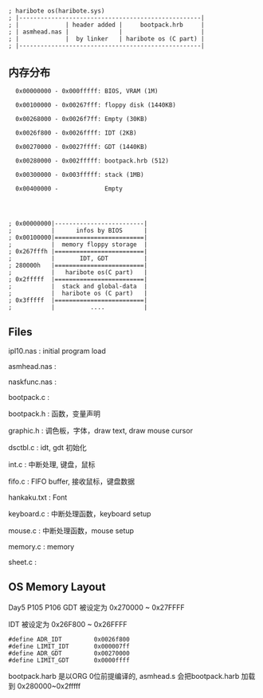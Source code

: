 ##
```
; haribote os(haribote.sys)
; |---------------------------------------------------|
; |             | header added |     bootpack.hrb     |
; | asmhead.nas |              |                      |
; |             |  by linker   | haribote os (C part) |
; |---------------------------------------------------|
```

## 内存分布
```
  0x00000000 - 0x000fffff: BIOS, VRAM (1M)
  
  0x00100000 - 0x00267fff: floppy disk (1440KB)

  0x00268000 - 0x0026f7ff: Empty (30KB)

  0x0026f800 - 0x0026ffff: IDT (2KB)
  
  0x00270000 - 0x0027ffff: GDT (1440KB)

  0x00280000 - 0x002fffff: bootpack.hrb (512)

  0x00300000 - 0x003fffff: stack (1MB)

  0x00400000 -             Empty




; 0x00000000|-------------------------|
;           |      infos by BIOS      |
; 0x00100000|=========================|
;           |  memory floppy storage  |
; 0x267fffh |=========================|
;           |       IDT, GDT          |
; 280000h   |=========================|
;           |   haribote os(C part)   |
; 0x2fffff  |=========================|
;           |  stack and global-data  |
;           |  haribote os (C part)   |
; 0x3fffff  |=========================|
;           |          ....           |

```

## Files
ipl10.nas    : initial program load

asmhead.nas  : 

naskfunc.nas :

bootpack.c   :

bootpack.h   : 函数，变量声明 

graphic.h    : 调色板，字体，draw text, draw mouse cursor

dsctbl.c     : idt, gdt 初始化

int.c        : 中断处理, 键盘，鼠标 

fifo.c       : FIFO buffer, 接收鼠标，键盘数据

hankaku.txt  : Font

keyboard.c   : 中断处理函数，keyboard setup

mouse.c      : 中断处理函数，mouse setup

memory.c     : memory

sheet.c      : 


## OS Memory Layout
Day5 P105 P106 
GDT 被设定为 0x270000 ~ 0x27FFFF

IDT 被设定为 0x26F800 ~ 0x26FFFF
```
#define ADR_IDT			0x0026f800
#define LIMIT_IDT		0x000007ff
#define ADR_GDT			0x00270000
#define LIMIT_GDT		0x0000ffff
```

bootpack.harb 是以ORG 0位前提编译的, asmhead.s 会把bootpack.harb 加载到 0x280000~0x2fffff




